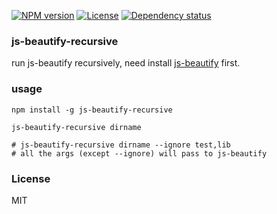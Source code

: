 [![NPM version][npm-img]][npm-url]
[![License][license-img]][license-url]
[![Dependency status][david-img]][david-url]

### js-beautify-recursive
run js-beautify recursively, need install [js-beautify](https://github.com/beautify-web/js-beautify) first.

### usage

```
npm install -g js-beautify-recursive

js-beautify-recursive dirname

# js-beautify-recursive dirname --ignore test,lib
# all the args (except --ignore) will pass to js-beautify
```

### License
MIT

[npm-img]: https://img.shields.io/npm/v/js-beautify-recursive.svg?style=flat-square
[npm-url]: https://npmjs.org/package/js-beautify-recursive
[license-img]: http://img.shields.io/badge/license-MIT-green.svg?style=flat-square
[license-url]: http://opensource.org/licenses/MIT
[david-img]: https://img.shields.io/david/coderhaoxin/js-beautify-recursive.svg?style=flat-square
[david-url]: https://david-dm.org/coderhaoxin/js-beautify-recursive
